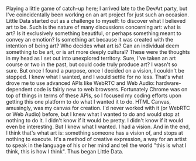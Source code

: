 Playing a little game of catch-up here; I arrived late to the DevArt party, but I've coincidentally been working on an art project for just such an occasion. Little Data started out as a challenge to myself: to discover what I believed art to be. Such is the nature of many discussions concerning art: what is art? Is it exclusively something beautiful, or perhaps something meant to convey an emotion? Is something art because it was created with the intention of being art? Who decides what art is? Can an individual deem something to be art, or is art more deeply cultural? These were the thoughts in my head as I set out into unexplored territory. Sure, I've taken an art course or two in the past, but could code truly produce art? I wasn't so sure. But once I found a purpose, once I decided on a vision, I couldn't be stopped. I knew what I wanted, and I would settle for no less. That's what drove me to use advanced APIs like WebRTC and Web Audio: hardware-dependent code is fairly new to web browsers. Fortunately Chrome was on top of things in terms of these APIs, so I focused my coding efforts upon getting this one platform to do what I wanted it to do. HTML Canvas, amusingly, was my canvas for creation. I'd never worked with it (or WebRTC or Web Audio) before, but I knew what I wanted to do and would stop at nothing to do it. I didn't know if it would be pretty. I didn't know if it would even be interesting. But I knew what I wanted. I had a vision. And in the end, I think that's what art is: something someone has a vision of, and stops at nothing to execute. It's a method of creative expression, a way for an artist to speak in the language of his or her mind and tell the world "this is what I think, this is how I think". Thus began Little Data.
